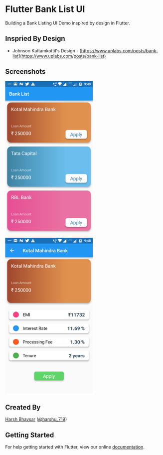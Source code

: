 
# Flutter Bank List UI

Building a Bank Listing UI Demo inspired by design in Flutter.


## Inspried By Design
* Johnson Kattamkottil's Design - [https://www.uplabs.com/posts/bank-list](https://www.uplabs.com/posts/bank-list) 

## Screenshots
<img src="ss_bankcard_list.jpg" height="500em" /> <img src="ss_bank_item.jpg" height="500em" />


## Created By

[Harsh Bhavsar](https://github.com/harshbhavsar011@gmail.com) ([@harshu_719](https://www.twitter.com/harshu_719)) 



## Getting Started

For help getting started with Flutter, view our online
[documentation](https://flutter.io/).

